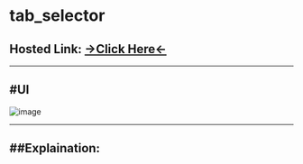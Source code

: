 # tab_selector
## Hosted Link: [→Click Here←](https://mayankkatheriya.github.io/tab_selector/)
---

#UI
---
![image](https://github.com/Mayankkatheriya/tab_selector/assets/128832286/fad3f1ab-76f1-4074-8d10-9cbb2e61b177)

---

##Explaination:
---

